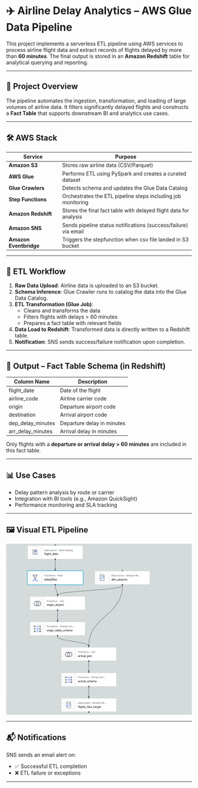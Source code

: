 # ✈️ Airline Delay Analytics – AWS Glue Data Pipeline

This project implements a serverless ETL pipeline using AWS services to process airline flight data and extract records of flights delayed by more than **60 minutes**. The final output is stored in an **Amazon Redshift** table for analytical querying and reporting.

---

## 📌 Project Overview

The pipeline automates the ingestion, transformation, and loading of large volumes of airline data. It filters significantly delayed flights and constructs a **Fact Table** that supports downstream BI and analytics use cases.

---

## 🛠️ AWS Stack

| Service           | Purpose                                                                 |
|------------------|-------------------------------------------------------------------------|
| **Amazon S3**     | Stores raw airline data (CSV/Parquet)                                   |
| **AWS Glue**      | Performs ETL using PySpark and creates a curated dataset                |
| **Glue Crawlers** | Detects schema and updates the Glue Data Catalog                        |
| **Step Functions**| Orchestrates the ETL pipeline steps including job monitoring            |
| **Amazon Redshift** | Stores the final fact table with delayed flight data for analysis    |
| **Amazon SNS**    | Sends pipeline status notifications (success/failure) via email         |
| **Amazon Eventbridge**  | Triggers the stepfunction when csv file landed in S3 bucket     |

---

## 🔄 ETL Workflow

1. **Raw Data Upload**: Airline data is uploaded to an S3 bucket.
2. **Schema Inference**: Glue Crawler runs to catalog the data into the Glue Data Catalog.
3. **ETL Transformation (Glue Job)**:
   - Cleans and transforms the data
   - Filters flights with delays > 60 minutes
   - Prepares a fact table with relevant fields
4. **Data Load to Redshift**: Transformed data is directly written to a Redshift table.
5. **Notification**: SNS sends success/failure notification upon completion.

---

## 🧾 Output – Fact Table Schema (in Redshift)

| Column Name        | Description                            |
|--------------------|----------------------------------------|
| flight_date        | Date of the flight                     |
| airline_code       | Airline carrier code                   |
| origin             | Departure airport code                 |
| destination        | Arrival airport code                   |
| dep_delay_minutes  | Departure delay in minutes             |
| arr_delay_minutes  | Arrival delay in minutes               |


Only flights with a **departure or arrival delay > 60 minutes** are included in this fact table.

---

## 📊 Use Cases

- Delay pattern analysis by route or carrier
- Integration with BI tools (e.g., Amazon QuickSight)
- Performance monitoring and SLA tracking

---

## 🖼️ Visual ETL Pipeline

![Glue ETL Graph](Gluepipeline.png)

---

## 📬 Notifications

SNS sends an email alert on:
- ✅ Successful ETL completion
- ❌ ETL failure or exceptions

---


